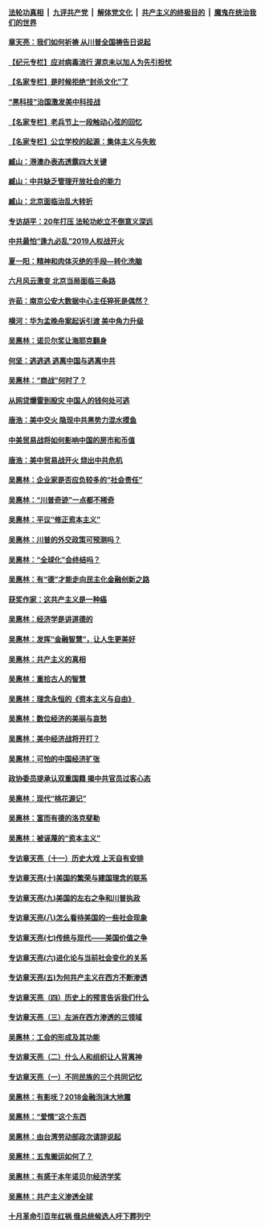 ####  [法轮功真相](../../../../basic/blob/master/README.md?t=07020331) &nbsp;|&nbsp; [九评共产党](../../../../9ping.md/blob/master/README.md?t=07020331) &nbsp;|&nbsp; [解体党文化](../../../../jtdwh.md/blob/master/README.md?t=07020331)  &nbsp;|&nbsp; [共产主义的终极目的](../../../../gczydzjmd.md/blob/master/README.md?t=07020331) &nbsp;|&nbsp; [魔鬼在统治我们的世界](../../../../mgztzwmdsj.md/blob/master/README.md?t=07020331) 

#### [章天亮：我们如何祈祷 从川普全国祷告日说起](../pages/nsc423/n11944627.md?t=07020331) 

#### [【纪元专栏】应对病毒流行 渥京未以加人为先引担忧](../pages/nsc423/n11875714.md?t=07020331) 

#### [【名家专栏】是时候拒绝“封杀文化”了](../pages/nsc423/n11814093.md?t=07020331) 

#### [“黑科技”治国激发美中科技战](../pages/nsc423/n11638056.md?t=07020331) 

#### [【名家专栏】老兵节上一段触动心弦的回忆](../pages/nsc423/n11646016.md?t=07020331) 

#### [【名家专栏】公立学校的起源：集体主义与失败](../pages/nsc423/n11601833.md?t=07020331) 

#### [臧山：港澳办表态透露四大关键](../pages/nsc423/n11421628.md?t=07020331) 

#### [臧山：中共缺乏管理开放社会的能力](../pages/nsc423/n11407457.md?t=07020331) 

#### [臧山：北京面临治乱大转折](../pages/nsc423/n11406895.md?t=07020331) 

#### [专访胡平：20年打压 法轮功屹立不倒意义深远](../pages/nsc423/n11398800.md?t=07020331) 

#### [中共最怕“逢九必乱”2019人权战开火](../pages/nsc423/n11385248.md?t=07020331) 

#### [夏一阳：精神和肉体灭绝的手段—转化洗脑](../pages/nsc423/n11368250.md?t=07020331) 

#### [六月风云激变 北京当局面临三条路](../pages/nsc423/n11313668.md?t=07020331) 

#### [许茹：南京公安大数据中心主任猝死是偶然？](../pages/nsc423/n11064744.md?t=07020331) 

#### [横河：华为孟晚舟案起诉引渡 美中角力升级](../pages/nsc423/n11027230.md?t=07020331) 

#### [吴惠林：诺贝尔奖让海耶克翻身](../pages/nsc423/n10890049.md?t=07020331) 

#### [何坚：逃逃逃 逃离中国与逃离中共](../pages/nsc423/n10592891.md?t=07020331) 

#### [吴惠林：“商战”何时了？](../pages/nsc423/n10573558.md?t=07020331) 

#### [从网贷爆雷到股灾 中国人的钱何处可逃](../pages/nsc423/n10572800.md?t=07020331) 

#### [唐浩：美中交火 隐现中共黑势力混水摸鱼](../pages/nsc423/n10544040.md?t=07020331) 

#### [中美贸易战将如何影响中国的房市和币值](../pages/nsc423/n10543697.md?t=07020331) 

#### [唐浩：美中贸易战开火 烧出中共危机](../pages/nsc423/n10540126.md?t=07020331) 

#### [吴惠林：企业家是否应负较多的“社会责任”](../pages/nsc423/n10535022.md?t=07020331) 

#### [吴惠林：“川普奇迹”一点都不稀奇](../pages/nsc423/n10512808.md?t=07020331) 

#### [吴惠林：平议“修正资本主义”](../pages/nsc423/n10495724.md?t=07020331) 

#### [吴惠林：川普的外交政策可预测吗？](../pages/nsc423/n10462387.md?t=07020331) 

#### [吴惠林：“全球化”会终结吗？](../pages/nsc423/n10452838.md?t=07020331) 

#### [吴惠林：有“德”才能走向民主化金融创新之路](../pages/nsc423/n10432292.md?t=07020331) 

#### [获奖作家：这共产主义是一种癌](../pages/nsc423/n10431541.md?t=07020331) 

#### [吴惠林：经济学是讲道德的](../pages/nsc423/n10398014.md?t=07020331) 

#### [吴惠林：发挥“金融智慧”，让人生更美好](../pages/nsc423/n10375019.md?t=07020331) 

#### [吴惠林：共产主义的真相](../pages/nsc423/n10351394.md?t=07020331) 

#### [吴惠林：重拾古人的智慧](../pages/nsc423/n10337691.md?t=07020331) 

#### [吴惠林：理念永恒的《资本主义与自由》](../pages/nsc423/n10316274.md?t=07020331) 

#### [吴惠林：数位经济的美丽与哀愁](../pages/nsc423/n10292946.md?t=07020331) 

#### [吴惠林：美中经济战将开打？](../pages/nsc423/n10258825.md?t=07020331) 

#### [吴惠林：可怕的中国经济扩张](../pages/nsc423/n10219147.md?t=07020331) 

#### [政协委员提承认双重国籍 揭中共官员过客心态](../pages/nsc423/n10208809.md?t=07020331) 

#### [吴惠林：现代“桃花源记”](../pages/nsc423/n10185234.md?t=07020331) 

#### [吴惠林：富而有德的洛克斐勒](../pages/nsc423/n10142264.md?t=07020331) 

#### [吴惠林：被诬蔑的“资本主义”](../pages/nsc423/n10124816.md?t=07020331) 

#### [专访章天亮（十一）历史大戏 上天自有安排](../pages/nsc423/n10094905.md?t=07020331) 

#### [专访章天亮(十)美国的繁荣与建国理念的联系](../pages/nsc423/n10094899.md?t=07020331) 

#### [专访章天亮(九)美国的左右之争和川普执政](../pages/nsc423/n10094889.md?t=07020331) 

#### [专访章天亮(八)怎么看待美国的一些社会现象](../pages/nsc423/n10094857.md?t=07020331) 

#### [专访章天亮(七)传统与现代——美国价值之争](../pages/nsc423/n10093140.md?t=07020331) 

#### [专访章天亮(六)进化论与当前社会变化的关系](../pages/nsc423/n10092036.md?t=07020331) 

#### [专访章天亮(五)为何共产主义在西方不断渗透](../pages/nsc423/n10083620.md?t=07020331) 

#### [专访章天亮（四）历史上的预言告诉我们什么](../pages/nsc423/n10083606.md?t=07020331) 

#### [专访章天亮（三）左派在西方渗透的三领域](../pages/nsc423/n10081115.md?t=07020331) 

#### [吴惠林：工会的形成及其功能](../pages/nsc423/n10080633.md?t=07020331) 

#### [专访章天亮（二）什么人和组织让人背离神](../pages/nsc423/n10076637.md?t=07020331) 

#### [专访章天亮（一）不同民族的三个共同记忆](../pages/nsc423/n10074188.md?t=07020331) 

#### [吴惠林：有影呒？2018金融泡沫大地震](../pages/nsc423/n10040534.md?t=07020331) 

#### [吴惠林：“爱情”这个东西](../pages/nsc423/n10019423.md?t=07020331) 

#### [吴惠林：由台湾劳动部政次请辞说起](../pages/nsc423/n9979679.md?t=07020331) 

#### [吴惠林：五鬼搬运如何了？](../pages/nsc423/n9925338.md?t=07020331) 

#### [吴惠林：有感于本年诺贝尔经济学奖](../pages/nsc423/n9871883.md?t=07020331) 

#### [吴惠林：共产主义渗透全球](../pages/nsc423/n9812748.md?t=07020331) 

#### [十月革命引百年红祸 俄总统候选人吁下葬列宁](../pages/nsc423/n9810182.md?t=07020331) 

